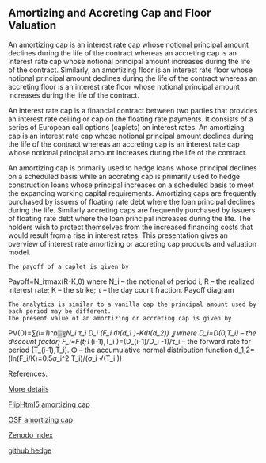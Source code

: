 ## Amortizing and Accreting Cap and Floor Valuation

An amortizing cap is an interest rate cap whose notional principal amount declines during the life of the contract whereas an accreting cap is an interest rate cap whose notional principal amount increases during the life of the contract. Similarly, an amortizing floor is an interest rate floor whose notional principal amount declines during the life of the contract whereas an accreting floor is an interest rate floor whose notional principal amount increases during the life of the contract. 

An interest rate cap is a financial contract between two parties that provides an interest rate ceiling or cap on the floating rate payments. It consists of a series of European call options (caplets) on interest rates. An amortizing cap is an interest rate cap whose notional principal amount declines during the life of the contract whereas an accreting cap is an interest rate cap whose notional principal amount increases during the life of the contract.

An amortizing cap is primarily used to hedge loans whose principal declines on a scheduled basis while an accreting cap is primarily used to hedge construction loans whose principal increases on a scheduled basis to meet the expanding working capital requirements. Amortizing caps are frequently purchased by issuers of floating rate debt where the loan principal declines during the life. Similarly accreting caps are frequently purchased by issuers of floating rate debt where the loan principal increases during the life. The holders wish to protect themselves from the increased financing costs that would result from a rise in interest rates. This presentation gives an overview of interest rate amortizing or accreting cap products and valuation model. 


	The payoff of a caplet is given by
Payoff=N_i*τ*max(R-K,0)
where N_i – the notional of period i; R – the realized interest rate; K – the strike; τ – the day count fraction.
	Payoff diagram
 

	The analytics is similar to a vanilla cap the principal amount used by each period may be different.
	The present value of an amortizing or accreting cap is given by
PV(0)=∑_(i=1)^n▒〖N_i τ_i D_i (F_i Φ(d_1 )-KΦ(d_2)) 〗
where 
D_i=D(0,T_i) – the discount factor; 
F_i=F(t;T_(i-1),T_i )=(D_(i-1)/D_i -1)/τ_i – the forward rate for period (T_(i-1),T_i).
Φ – the accumulative normal distribution function
d_1,2=(ln⁡(F_i/K)±0.5σ_i^2 T_i)/(σ_i √(T_i ))





References:


[More details](./IrAmortizingCap-25.pdf)

[FlipHtml5 amortizing cap](https://fliphtml5.com/download/download-pdf-file.php?str=x0DZh9GTud3bENXamUDO3gDN3ITPkl0av9mY)

[OSF amortizing cap](https://osf.io/rfa8e/download)

[Zenodo index](https://zenodo.org/record/6546586#.YpDuxKgpDq4)

[github hedge](https://github.com/cfrm17/FairValueHedge)